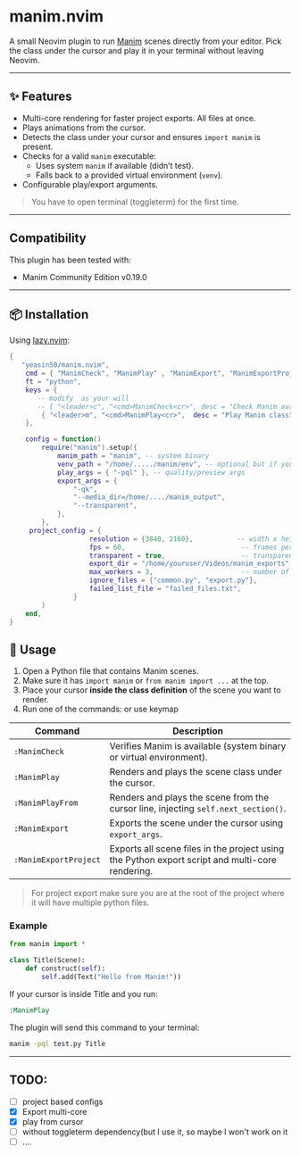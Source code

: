 # manim.nvim

A small Neovim plugin to run [Manim](https://www.manim.community/) scenes directly from your editor.
Pick the class under the cursor and play it in your terminal without leaving Neovim.

---

## ✨ Features

- Multi-core rendering for faster project exports. All files at once.
- Plays animations from the cursor.
- Detects the class under your cursor and ensures `import manim` is present.
- Checks for a valid `manim` executable:
  - Uses system `manim` if available (didn’t test).
  - Falls back to a provided virtual environment (`venv`).
- Configurable play/export arguments.

> You have to open terminal (toggleterm) for the first time.

---

## Compatibility

This plugin has been tested with:

- Manim Community Edition v0.19.0

---

## 📦 Installation

Using [lazy.nvim](https://github.com/folke/lazy.nvim):

```lua
{
   "yeasin50/manim.nvim",
    cmd = { "ManimCheck", "ManimPlay" , "ManimExport", "ManimExportProject", "ManimPlayFrom"},
    ft = "python",
    keys = {
       -- modify  as your will
       -- { "<leader>c", "<cmd>ManimCheck<cr>", desc = "Check Manim availability" },
        { "<leader>m", "<cmd>ManimPlay<cr>",  desc = "Play Manim class" },
    },

    config = function()
        require("manim").setup({
            manim_path = "manim", -- system binary
            venv_path = "/home/...../manim/env", -- optional but if you are just using environment,provide full path
            play_args = { "-pql" }, -- quality/preview args
			export_args = {
				"-qk",
				"--media_dir=/home/..../manim_output",
				"--transparent",
			},
        },
     project_config = {
                    resolution = {3840, 2160},           -- width x height
                    fps = 60,                             -- frames per second
                    transparent = true,                   -- transparent background
                    export_dir = "/home/youruser/Videos/manim_exports", -- output directory
                    max_workers = 3,                      -- number of concurrent renders
                    ignore_files = {"common.py", "export.py"},         -- files to skip
                    failed_list_file = "failed_files.txt",             -- log failures
                }
        )
    end,
}
```

## 🚀 Usage

1. Open a Python file that contains Manim scenes.
2. Make sure it has `import manim` or `from manim import ...` at the top.
3. Place your cursor **inside the class definition** of the scene you want to render.
4. Run one of the commands: or use keymap

| Command               | Description                                                                                     |
| --------------------- | ----------------------------------------------------------------------------------------------- |
| `:ManimCheck`         | Verifies Manim is available (system binary or virtual environment).                             |
| `:ManimPlay`          | Renders and plays the scene class under the cursor.                                             |
| `:ManimPlayFrom`      | Renders and plays the scene from the cursor line, injecting `self.next_section()`.              |
| `:ManimExport`        | Exports the scene under the cursor using `export_args`.                                         |
| `:ManimExportProject` | Exports all scene files in the project using the Python export script and multi-core rendering. |

> For project export make sure you are at the root of the project where it will have multiple python files.

### Example

```python
from manim import *

class Title(Scene):
    def construct(self):
        self.add(Text("Hello from Manim!"))
```

If your cursor is inside Title and you run:

```cmd
:ManimPlay
```

The plugin will send this command to your terminal:

```bash
manim -pql test.py Title
```

---

## TODO:

- [ ] project based configs
- [x] Export multi-core
- [x] play from cursor
- [ ] without toggleterm dependency(but I use it, so maybe I won't work on it
- [ ] ....
